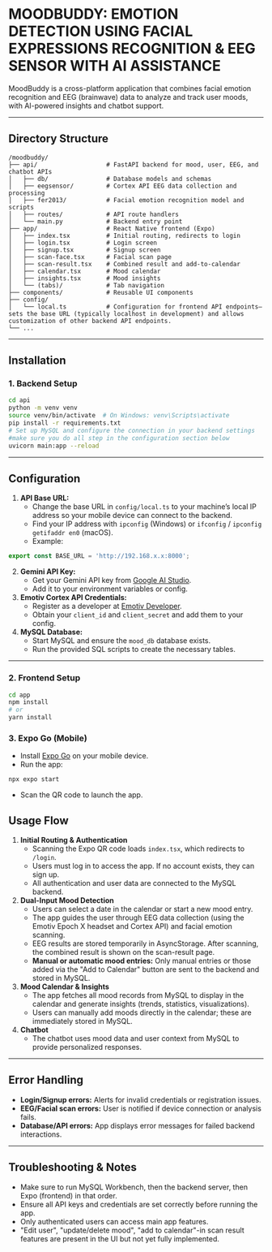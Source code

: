 # MOODBUDDY: EMOTION DETECTION USING FACIAL EXPRESSIONS RECOGNITION \& EEG SENSOR WITH AI ASSISTANCE

MoodBuddy is a cross-platform application that combines facial emotion recognition and EEG (brainwave) data to analyze and track user moods, with AI-powered insights and chatbot support.

---

## Directory Structure

```
/moodbuddy/
├── api/                   # FastAPI backend for mood, user, EEG, and chatbot APIs
│   ├── db/                # Database models and schemas
│   ├── eegsensor/         # Cortex API EEG data collection and processing
│   ├── fer2013/           # Facial emotion recognition model and scripts
│   ├── routes/            # API route handlers
│   └── main.py            # Backend entry point
├── app/                   # React Native frontend (Expo)
│   ├── index.tsx          # Initial routing, redirects to login
│   ├── login.tsx          # Login screen
│   ├── signup.tsx         # Signup screen
│   ├── scan-face.tsx      # Facial scan page
│   ├── scan-result.tsx    # Combined result and add-to-calendar
│   ├── calendar.tsx       # Mood calendar
│   ├── insights.tsx       # Mood insights
│   └── (tabs)/            # Tab navigation
├── components/            # Reusable UI components
├── config/
│   └── local.ts           # Configuration for frontend API endpoints—sets the base URL (typically localhost in development) and allows customization of other backend API endpoints.
└── ...
```


---

## Installation

### 1. Backend Setup

```bash
cd api
python -m venv venv
source venv/bin/activate  # On Windows: venv\Scripts\activate
pip install -r requirements.txt
# Set up MySQL and configure the connection in your backend settings 
#make sure you do all step in the configuration section below
uvicorn main:app --reload
```
---

## Configuration

1. **API Base URL:**
    - Change the base URL in `config/local.ts` to your machine’s local IP address so your mobile device can connect to the backend.
    - Find your IP address with `ipconfig` (Windows) or `ifconfig` / `ipconfig getifaddr en0` (macOS).
    - Example:

```ts
export const BASE_URL = 'http://192.168.x.x:8000';
```

2. **Gemini API Key:**
    - Get your Gemini API key from [Google AI Studio](https://ai.google.dev/gemini-api/docs/api-key).
    - Add it to your environment variables or config.
3. **Emotiv Cortex API Credentials:**
    - Register as a developer at [Emotiv Developer](https://www.emotiv.com/pages/developer#gRuxdoJ5qg).
    - Obtain your `client_id` and `client_secret` and add them to your config.
4. **MySQL Database:**
    - Start MySQL and ensure the `mood_db` database exists.
    - Run the provided SQL scripts to create the necessary tables.

---

### 2. Frontend Setup

```bash
cd app
npm install
# or
yarn install
```


### 3. Expo Go (Mobile)

- Install [Expo Go](https://expo.dev/client) on your mobile device.
- Run the app:

```bash
npx expo start
```

- Scan the QR code to launch the app.

## Usage Flow

1. **Initial Routing \& Authentication**
    - Scanning the Expo QR code loads `index.tsx`, which redirects to `/login`.
    - Users must log in to access the app. If no account exists, they can sign up.
    - All authentication and user data are connected to the MySQL backend.
2. **Dual-Input Mood Detection**
    - Users can select a date in the calendar or start a new mood entry.
    - The app guides the user through EEG data collection (using the Emotiv Epoch X headset and Cortex API) and facial emotion scanning.
    - EEG results are stored temporarily in AsyncStorage. After scanning, the combined result is shown on the scan-result page.
    - **Manual or automatic mood entries:** Only manual entries or those added via the "Add to Calendar" button are sent to the backend and stored in MySQL.
3. **Mood Calendar \& Insights**
    - The app fetches all mood records from MySQL to display in the calendar and generate insights (trends, statistics, visualizations).
    - Users can manually add moods directly in the calendar; these are immediately stored in MySQL.
4. **Chatbot**
    - The chatbot uses mood data and user context from MySQL to provide personalized responses.

---

## Error Handling

- **Login/Signup errors:** Alerts for invalid credentials or registration issues.
- **EEG/Facial scan errors:** User is notified if device connection or analysis fails.
- **Database/API errors:** App displays error messages for failed backend interactions.

---

## Troubleshooting \& Notes

- Make sure to run MySQL Workbench, then the backend server, then Expo (frontend) in that order.
- Ensure all API keys and credentials are set correctly before running the app.
- Only authenticated users can access main app features.
- "Edit user", "update/delete mood", "add to calendar"-in scan result features are present in the UI but not yet fully implemented.
